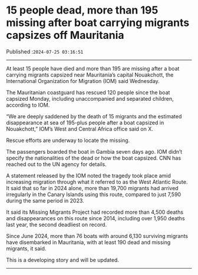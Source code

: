 # 15 people dead, more than 195 missing after boat carrying migrants capsizes off Mauritania

Published :`2024-07-25 03:16:51`

---

At least 15 people have died and more than 195 are missing after a boat carrying migrants capsized near Mauritania’s capital Nouakchott, the International Organization for Migration (IOM) said Wednesday.

The Mauritanian coastguard has rescued 120 people since the boat capsized Monday, including unaccompanied and separated children, according to IOM.

“We are deeply saddened by the death of 15 migrants and the estimated disappearance at sea of 195-plus people after a boat capsized in Nouakchott,” IOM’s West and Central Africa office said on X.

Rescue efforts are underway to locate the missing.

The passengers boarded the boat in Gambia seven days ago. IOM didn’t specify the nationalities of the dead or how the boat capsized. CNN has reached out to the UN agency for details.

A statement released by the IOM noted the tragedy took place amid increasing migration through what it referred to as the West Atlantic Route. It said that so far in 2024 alone, more than 19,700 migrants had arrived irregularly in the Canary Islands using this route, compared to just 7,590 during the same period in 2023.

It said its Missing Migrants Project had recorded more than 4,500 deaths and disappearances on this route since 2014, including over 1,950 deaths last year, the second deadliest on record.

Since June 2024, more than 76 boats with around 6,130 surviving migrants have disembarked in Mauritania, with at least 190 dead and missing migrants, it said.

This is a developing story and will be updated.

---

